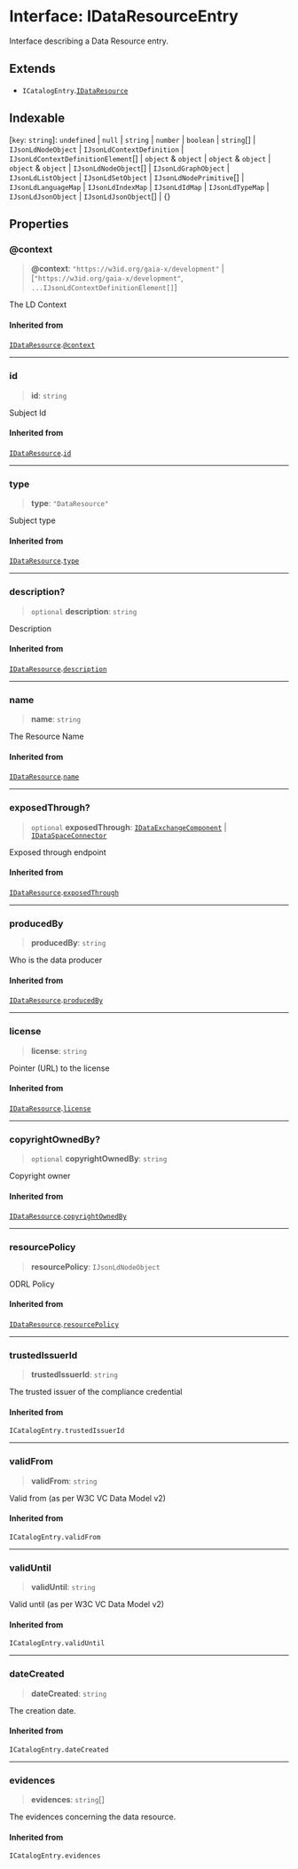 # Interface: IDataResourceEntry

Interface describing a Data Resource entry.

## Extends

- `ICatalogEntry`.[`IDataResource`](IDataResource.md)

## Indexable

\[`key`: `string`\]: `undefined` \| `null` \| `string` \| `number` \| `boolean` \| `string`[] \| `IJsonLdNodeObject` \| `IJsonLdContextDefinition` \| `IJsonLdContextDefinitionElement`[] \| `object` & `object` \| `object` & `object` \| `object` & `object` \| `IJsonLdNodeObject`[] \| `IJsonLdGraphObject` \| `IJsonLdListObject` \| `IJsonLdSetObject` \| `IJsonLdNodePrimitive`[] \| `IJsonLdLanguageMap` \| `IJsonLdIndexMap` \| `IJsonLdIdMap` \| `IJsonLdTypeMap` \| `IJsonLdJsonObject` \| `IJsonLdJsonObject`[] \| \{\}

## Properties

### @context

> **@context**: `"https://w3id.org/gaia-x/development"` \| \[`"https://w3id.org/gaia-x/development"`, `...IJsonLdContextDefinitionElement[]`\]

The LD Context

#### Inherited from

[`IDataResource`](IDataResource.md).[`@context`](IDataResource.md#@context)

***

### id

> **id**: `string`

Subject Id

#### Inherited from

[`IDataResource`](IDataResource.md).[`id`](IDataResource.md#id)

***

### type

> **type**: `"DataResource"`

Subject type

#### Inherited from

[`IDataResource`](IDataResource.md).[`type`](IDataResource.md#type)

***

### description?

> `optional` **description**: `string`

Description

#### Inherited from

[`IDataResource`](IDataResource.md).[`description`](IDataResource.md#description)

***

### name

> **name**: `string`

The Resource Name

#### Inherited from

[`IDataResource`](IDataResource.md).[`name`](IDataResource.md#name)

***

### exposedThrough?

> `optional` **exposedThrough**: [`IDataExchangeComponent`](IDataExchangeComponent.md) \| [`IDataSpaceConnector`](IDataSpaceConnector.md)

Exposed through endpoint

#### Inherited from

[`IDataResource`](IDataResource.md).[`exposedThrough`](IDataResource.md#exposedthrough)

***

### producedBy

> **producedBy**: `string`

Who is the data producer

#### Inherited from

[`IDataResource`](IDataResource.md).[`producedBy`](IDataResource.md#producedby)

***

### license

> **license**: `string`

Pointer (URL) to the license

#### Inherited from

[`IDataResource`](IDataResource.md).[`license`](IDataResource.md#license)

***

### copyrightOwnedBy?

> `optional` **copyrightOwnedBy**: `string`

Copyright owner

#### Inherited from

[`IDataResource`](IDataResource.md).[`copyrightOwnedBy`](IDataResource.md#copyrightownedby)

***

### resourcePolicy

> **resourcePolicy**: `IJsonLdNodeObject`

ODRL Policy

#### Inherited from

[`IDataResource`](IDataResource.md).[`resourcePolicy`](IDataResource.md#resourcepolicy)

***

### trustedIssuerId

> **trustedIssuerId**: `string`

The trusted issuer of the compliance credential

#### Inherited from

`ICatalogEntry.trustedIssuerId`

***

### validFrom

> **validFrom**: `string`

Valid from (as per W3C VC Data Model v2)

#### Inherited from

`ICatalogEntry.validFrom`

***

### validUntil

> **validUntil**: `string`

Valid until (as per W3C VC Data Model v2)

#### Inherited from

`ICatalogEntry.validUntil`

***

### dateCreated

> **dateCreated**: `string`

The creation date.

#### Inherited from

`ICatalogEntry.dateCreated`

***

### evidences

> **evidences**: `string`[]

The evidences concerning the data resource.

#### Inherited from

`ICatalogEntry.evidences`
